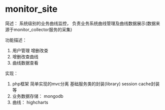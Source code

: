 monitor_site
============
简述：
   系统级别的业务曲线监控， 负责业务系统曲线管理及曲线数据展示(数据来源于monitor_collector服务的采集)
   
功能描述：
   1. 用户管理  增删改查
   2. 增删改查曲线
   3. 曲线数据查看
   
实现：
   1. php框架 简单实现的mvc分离 基础服务类的封装(library)  session cache封装 等
   2. 业务数据存储： mongodb
   3. 曲线： highcharts

   
